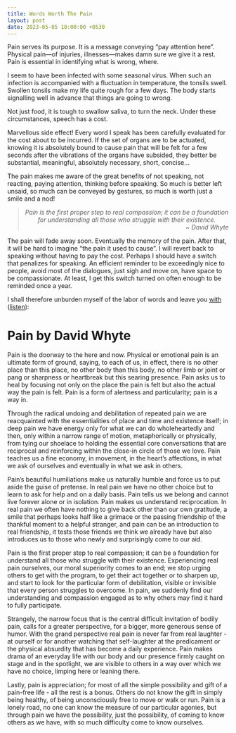 ```yaml
---
title: Words Worth The Pain
layout: post
date: 2023-05-05 10:00:00 +0530
---
```

Pain serves its purpose. It is a message conveying “pay attention here”. Physical pain—of injuries, illnesses—makes damn sure we give it a rest. Pain is essential in identifying what is wrong, where.

I seem to have been infected with some seasonal virus. When such an infection is accompanied with a fluctuation in temperature, the tonsils swell. Swollen tonsils make my life quite rough for a few days. The body starts signalling well in advance that things are going to wrong.

Not just food, it is tough to swallow saliva, to turn the neck. Under these circumstances, speech has a cost.

Marvellous side effect! Every word I speak has been carefully evaluated for the cost about to be incurred. If the set of organs are to be actuated, knowing it is absolutely bound to cause pain that will be felt for a few seconds after the vibrations of the organs have subsided, they better be substantial, meaningful, absolutely necessary, short, concise…

The pain makes me aware of the great benefits of not speaking, not reacting, paying attention, thinking before speaking. So much is better left unsaid, so much can be conveyed by gestures, so much is worth just a smile and a nod!

><center><i>Pain is the first proper step to real compassion; it can be a foundation for understanding all those who struggle with their existence.</i></center>
>
><div align="right"><i>~ David Whyte</i></div>

The pain will fade away soon. Eventually the memory of the pain. After that, it will be hard to imagine “the pain it used to cause”. I will revert back to speaking without having to pay the cost. Perhaps I should have a switch that penalizes for speaking. An efficient reminder to be exceedingly nice to people, avoid most of the dialogues, just sigh and move on, have space to be compassionate. At least, I get this switch turned on often enough to be reminded once a year.

I shall therefore unburden myself of the labor of words and leave you [with](https://web.archive.org/web/20230505063116/https://toko-pa.com/2013/12/15/on-pain-by-david-whyte/) ([listen](https://dynamic.wakingup.com/course/C6E1EA?code=SC0D80C41&share_id=C341E126&source=content%20share)):

# Pain by David Whyte
Pain is the doorway to the here and now. Physical or emotional pain is an ultimate form of ground, saying, to each of us, in effect, there is no other place than this place, no other body than this body, no other limb or joint or pang or sharpness or heartbreak but this searing presence. Pain asks us to heal by focusing not only on the place the pain is felt but also the actual way the pain is felt. Pain is a form of alertness and particularity; pain is a way in.

Through the radical undoing and debilitation of repeated pain we are reacquainted with the essentialities of place and time and existence itself; in deep pain we have energy only for what we can do wholeheartedly and then, only within a narrow range of motion, metaphorically or physically, from tying our shoelace to holding the essential core conversations that are reciprocal and reinforcing within the close-in circle of those we love. Pain teaches us a fine economy, in movement, in the heart’s affections, in what we ask of ourselves and eventually in what we ask in others.

Pain’s beautiful humiliations make us naturally humble and force us to put aside the guise of pretense. In real pain we have no other choice but to learn to ask for help and on a daily basis. Pain tells us we belong and cannot live forever alone or in isolation. Pain makes us understand reciprocation. In real pain we often have nothing to give back other than our own gratitude, a smile that perhaps looks half like a grimace or the passing friendship of the thankful moment to a helpful stranger, and pain can be an introduction to real friendship, it tests those friends we think we already have but also introduces us to those who newly and surprisingly come to our aid.

Pain is the first proper step to real compassion; it can be a foundation for understand all those who struggle with their existence. Experiencing real pain ourselves, our moral superiority comes to an end; we stop urging others to get with the program, to get their act together or to sharpen up, and start to look for the particular form of debilitation, visible or invisible that every person struggles to overcome. In pain, we suddenly find our understanding and compassion engaged as to why others may find it hard to fully participate.

Strangely, the narrow focus that is the central difficult invitation of bodily pain, calls for a greater perspective, for a bigger, more generous sense of humor. With the grand perspective real pain is never far from real laughter - at ourself or for another watching that self-laughter at the predicament or the physical absurdity that has become a daily experience. Pain makes drama of an everyday life with our body and our presence firmly caught on stage and in the spotlight, we are visible to others in a way over which we have no choice, limping here or leaning there.

Lastly, pain is appreciation; for most of all the simple possibility and gift of a pain-free life - all the rest is a bonus. Others do not know the gift in simply being healthy, of being unconsciously free to move or walk or run. Pain is a lonely road, no one can know the measure of our particular agonies, but through pain we have the possibility, just the possibility, of coming to know others as we have, with so much difficulty come to know ourselves.
